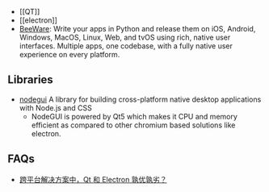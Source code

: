 - [[QT]]
- [[electron]]
- [BeeWare](https://github.com/beeware): Write your apps in Python and release them on iOS, Android, Windows, MacOS, Linux, Web, and tvOS using rich, native user interfaces. Multiple apps, one codebase, with a fully native user experience on every platform.



## Libraries
- [nodegui](https://github.com/nodegui/nodegui) A library for building cross-platform native desktop applications with Node.js and CSS
  - NodeGUI is powered by Qt5 which makes it CPU and memory efficient as compared to other chromium based solutions like electron.



## FAQs
- [跨平台解决方案中，Qt 和 Electron 孰优孰劣？](https://www.zhihu.com/question/53230344)
